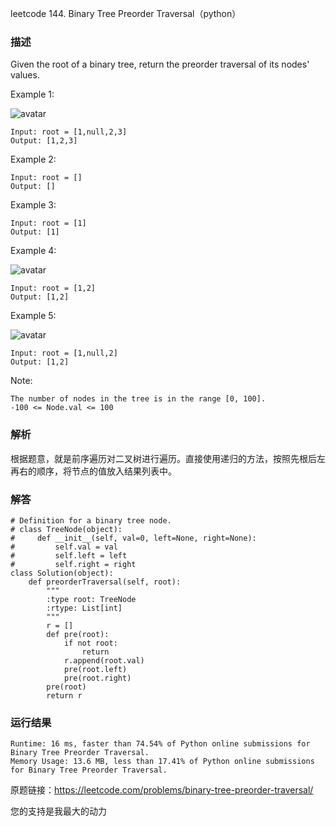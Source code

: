 leetcode  144. Binary Tree Preorder Traversal（python）

### 描述


Given the root of a binary tree, return the preorder traversal of its nodes' values.




Example 1:

![avatar](https://assets.leetcode.com/uploads/2020/09/15/inorder_1.jpg)

	Input: root = [1,null,2,3]
	Output: [1,2,3]


	
Example 2:

	Input: root = []
	Output: []


Example 3:

	Input: root = [1]
	Output: [1]

	
Example 4:

![avatar](https://assets.leetcode.com/uploads/2020/09/15/inorder_5.jpg)

	Input: root = [1,2]
	Output: [1,2]
	
Example 5:

![avatar](https://assets.leetcode.com/uploads/2020/09/15/inorder_4.jpg)

	Input: root = [1,null,2]
	Output: [1,2]

Note:


	The number of nodes in the tree is in the range [0, 100].
	-100 <= Node.val <= 100

### 解析


根据题意，就是前序遍历对二叉树进行遍历。直接使用递归的方法，按照先根后左再右的顺序，将节点的值放入结果列表中。

### 解答
				

	# Definition for a binary tree node.
	# class TreeNode(object):
	#     def __init__(self, val=0, left=None, right=None):
	#         self.val = val
	#         self.left = left
	#         self.right = right
	class Solution(object):
	    def preorderTraversal(self, root):
	        """
	        :type root: TreeNode
	        :rtype: List[int]
	        """
	        r = []
	        def pre(root):
	            if not root:
	                return 
	            r.append(root.val)
	            pre(root.left)
	            pre(root.right)
	        pre(root)
	        return r
            	      
			
### 运行结果

	Runtime: 16 ms, faster than 74.54% of Python online submissions for Binary Tree Preorder Traversal.
	Memory Usage: 13.6 MB, less than 17.41% of Python online submissions for Binary Tree Preorder Traversal.


原题链接：https://leetcode.com/problems/binary-tree-preorder-traversal/



您的支持是我最大的动力
